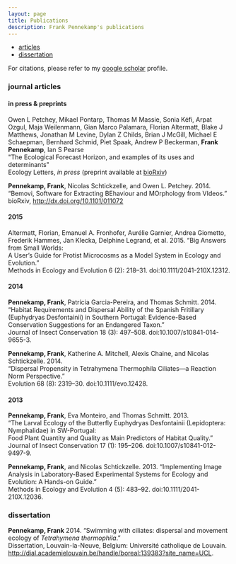 ```yaml
---
layout: page
title: Publications
description: Frank Pennekamp's publications
---
```


<div class="navbar">
    <div class="navbar-inner">
        <ul class="nav">
            <li><a href="#articles">articles</a></li>
            <li><a href="#thesis">dissertation</a></li>
        </ul>
    </div>
</div>

For citations, please refer to my [google scholar](http://scholar.google.de/citations?user=yRx8FTsAAAAJ&hl=de) profile.    

### <a name="articles"></a>journal articles

#### in press & preprints   
    
Owen L Petchey, Mikael Pontarp, Thomas M Massie, Sonia Kéfi, Arpat Ozgul, Maja Weilenmann, Gian Marco Palamara, 
Florian Altermatt, Blake J Matthews, Jonathan M Levine, Dylan Z Childs, Brian J McGill, Michael E Schaepman, 
Bernhard Schmid, Piet Spaak, Andrew P Beckerman, **Frank Pennekamp**, Ian S Pearse    
"The Ecological Forecast Horizon, and examples of its uses and determinants"    
Ecology Letters, _in press_ (preprint available at [bioRxiv](http://dx.doi.org/10.1101/013441))

**Pennekamp, Frank**, Nicolas Schtickzelle, and Owen L. Petchey. 2014.     
“Bemovi, Software for Extracting BEhaviour and MOrphology from VIdeos.”     
bioRxiv, http://dx.doi.org/10.1101/011072

#### 2015

Altermatt, Florian, Emanuel A. Fronhofer, Aurélie Garnier, Andrea Giometto, Frederik Hammes, Jan Klecka, 
Delphine Legrand, et al. 2015. “Big Answers from Small Worlds:     
A User’s Guide for Protist Microcosms as a Model System in Ecology and Evolution.”     
Methods in Ecology and Evolution 6 (2): 218–31. doi:10.1111/2041-210X.12312.


#### 2014

**Pennekamp, Frank**, Patrícia Garcia-Pereira, and Thomas Schmitt. 2014.     
“Habitat Requirements and Dispersal Ability of the Spanish Fritillary (Euphydryas Desfontainii) in Southern Portugal: 
Evidence-Based Conservation Suggestions for an Endangered Taxon.”     
Journal of Insect Conservation 18 (3): 497–508. doi:10.1007/s10841-014-9655-3.

**Pennekamp, Frank**, Katherine A. Mitchell, Alexis Chaine, and Nicolas Schtickzelle. 2014.     
“Dispersal Propensity in Tetrahymena Thermophila Ciliates—a Reaction Norm Perspective.”     
Evolution 68 (8): 2319–30. doi:10.1111/evo.12428.   

    
#### 2013

**Pennekamp, Frank**, Eva Monteiro, and Thomas Schmitt. 2013.     
“The Larval Ecology of the Butterfly Euphydryas Desfontainii (Lepidoptera: Nymphalidae) in SW-Portugal:     
Food Plant Quantity and Quality as Main Predictors of Habitat Quality.”     
Journal of Insect Conservation 17 (1): 195–206. doi:10.1007/s10841-012-9497-9.   

**Pennekamp, Frank**, and Nicolas Schtickzelle. 2013. 
“Implementing Image Analysis in Laboratory-Based Experimental Systems for Ecology and Evolution: A Hands-on Guide.”    
Methods in Ecology and Evolution 4 (5): 483–92. doi:10.1111/2041-210X.12036.    


### <a name="thesis"></a>dissertation

**Pennekamp, Frank** 2014. “Swimming with ciliates: dispersal and movement ecology of *Tetrahymena thermophila*.”     
Dissertation, Louvain-la-Neuve, Belgium: Université catholique de Louvain.     
http://dial.academielouvain.be/handle/boreal:139383?site_name=UCL.



